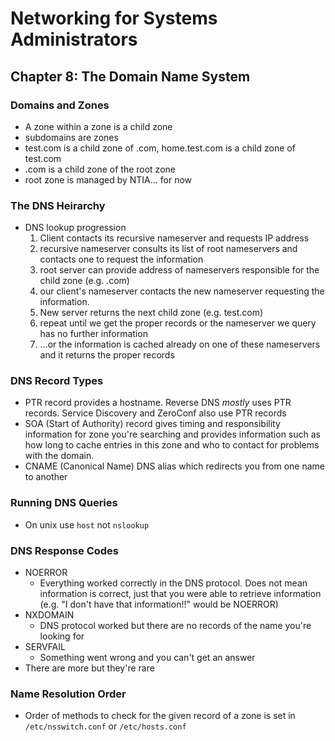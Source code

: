 # Networking for Systems Administrators

## Chapter 8: The Domain Name System

### Domains and Zones
- A zone within a zone is a child zone
- subdomains are zones
- test.com is a child zone of .com, home.test.com is a child zone of test.com
- .com is a child zone of the root zone
- root zone is managed by NTIA... for now

### The DNS Heirarchy
- DNS lookup progression
    1. Client contacts its recursive nameserver and requests IP address
    2. recursive nameserver consults its list of root nameservers and contacts one to request the information
    3. root server can provide address of nameservers responsible for the child zone (e.g. .com)
    4. our client's nameserver contacts the new nameserver requesting the information.
    5. New server returns the next child zone (e.g. test.com)
    6. repeat until we get the proper records or the nameserver we query has no further information
    7. ...or the information is cached already on one of these nameservers and it returns the proper records

### DNS Record Types
- PTR record provides a hostname. Reverse DNS _mostly_ uses PTR records. Service Discovery and ZeroConf also use PTR records
- SOA (Start of Authority) record gives timing and responsibility information for zone you're searching and provides information such as how long to cache entries in this zone and who to contact for problems with the domain.
- CNAME (Canonical Name) DNS alias which redirects you from one name to another

### Running DNS Queries

- On unix use `host` not `nslookup`

### DNS Response Codes
- NOERROR
    - Everything worked correctly in the DNS protocol. Does not mean information is correct, just that you were able to retrieve information (e.g. "I don't have that information!!" would be NOERROR)
- NXDOMAIN
    - DNS protocol worked but there are no records of the name you're looking for
- SERVFAIL
    - Something went wrong and you can't get an answer
- There are more but they're rare

### Name Resolution Order
- Order of methods to check for the given record of a zone is set in `/etc/nsswitch.conf` or `/etc/hosts.conf` 
